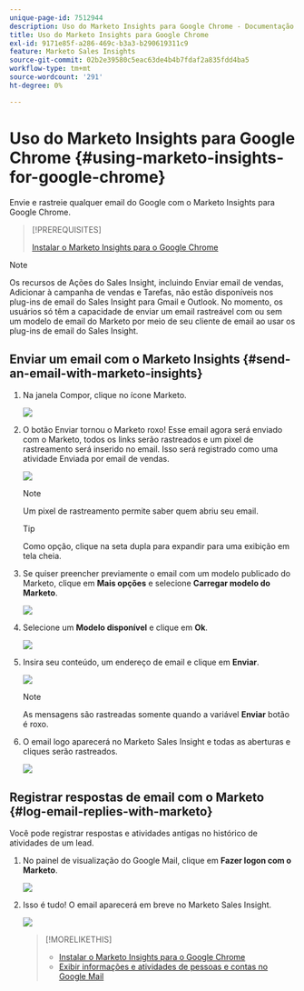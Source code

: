 ```yaml
---
unique-page-id: 7512944
description: Uso do Marketo Insights para Google Chrome - Documentação do Marketo - Documentação do produto
title: Uso do Marketo Insights para Google Chrome
exl-id: 9171e85f-a286-469c-b3a3-b290619311c9
feature: Marketo Sales Insights
source-git-commit: 02b2e39580c5eac63de4b4b7fdaf2a835fdd4ba5
workflow-type: tm+mt
source-wordcount: '291'
ht-degree: 0%

---
```


# Uso do Marketo Insights para Google Chrome {#using-marketo-insights-for-google-chrome}

Envie e rastreie qualquer email do Google com o Marketo Insights para Google Chrome.

>[!PREREQUISITES]
>
>[Instalar o Marketo Insights para o Google Chrome](/help/marketo/product-docs/marketo-sales-insight/msi-chrome-plugin/install-marketo-insights-for-google-chrome.md)

>[!NOTE]
>
>Os recursos de Ações do Sales Insight, incluindo Enviar email de vendas, Adicionar à campanha de vendas e Tarefas, não estão disponíveis nos plug-ins de email do Sales Insight para Gmail e Outlook. No momento, os usuários só têm a capacidade de enviar um email rastreável com ou sem um modelo de email do Marketo por meio de seu cliente de email ao usar os plug-ins de email do Sales Insight.

## Enviar um email com o Marketo Insights {#send-an-email-with-marketo-insights}

1. Na janela Compor, clique no ícone Marketo.

   ![](assets/image2015-10-5-14-3a57-3a53.png)

1. O botão Enviar tornou o Marketo roxo! Esse email agora será enviado com o Marketo, todos os links serão rastreados e um pixel de rastreamento será inserido no email. Isso será registrado como uma atividade Enviada por email de vendas.

   ![](assets/image2015-10-5-15-3a2-3a21.png)

   >[!NOTE]
   >
   >Um pixel de rastreamento permite saber quem abriu seu email.

   >[!TIP]
   >
   >Como opção, clique na seta dupla para expandir para uma exibição em tela cheia.

1. Se quiser preencher previamente o email com um modelo publicado do Marketo, clique em **Mais opções** e selecione **Carregar modelo do Marketo**.

   ![](assets/image2015-10-5-15-3a6-3a50.png)

1. Selecione um **Modelo disponível** e clique em **Ok**.

   ![](assets/image2015-10-5-15-3a11-3a44.png)

1. Insira seu conteúdo, um endereço de email e clique em **Enviar**.

   ![](assets/image2015-10-6-14-3a37-3a32.png)

   >[!NOTE]
   >
   >As mensagens são rastreadas somente quando a variável **Enviar** botão é roxo.

1. O email logo aparecerá no Marketo Sales Insight e todas as aberturas e cliques serão rastreados.

   ![](assets/image2015-4-23-16-3a59-3a43.png)

## Registrar respostas de email com o Marketo {#log-email-replies-with-marketo}

Você pode registrar respostas e atividades antigas no histórico de atividades de um lead.

1. No painel de visualização do Google Mail, clique em **Fazer logon com o Marketo**.

   ![](assets/image2015-4-23-17-3a0-3a42.png)

1. Isso é tudo! O email aparecerá em breve no Marketo Sales Insight.

   ![](assets/image2015-4-23-17-3a1-3a26.png)

   >[!MORELIKETHIS]
   >
   >* [Instalar o Marketo Insights para o Google Chrome](/help/marketo/product-docs/marketo-sales-insight/msi-chrome-plugin/install-marketo-insights-for-google-chrome.md)
   >* [Exibir informações e atividades de pessoas e contas no Google Mail](/help/marketo/product-docs/marketo-sales-insight/msi-chrome-plugin/view-person-and-account-information-and-activities-in-google-mail.md)

